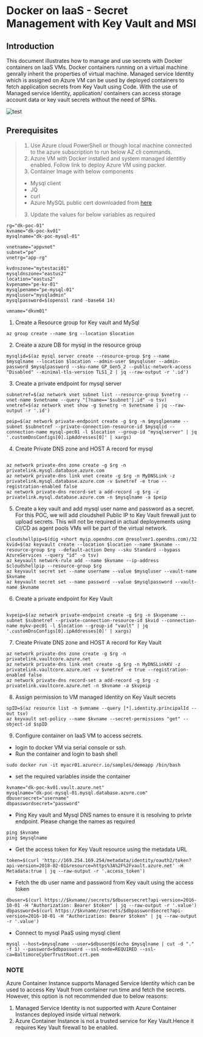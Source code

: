 # Docker on IaaS - Secret Management with Key Vault and MSI





## Introduction

This document illustrates how to manage and use secrets with Docker containers on IaaS VMs. Docker containers running on a virtual machine genrally inherit the properties of virtual machine. Managed service Identity which is assigned on Azure VM can be used by deployed containers to fetch application secrets from Key Vault using Code. With the use of Managed service Identity, application/ containers can access storage account data or key vault secrets without the need of SPNs.


![test](/ACI-secretmgmt/secret-mount/aci_secret.PNG)

## Prerequisites
> 1. Use Azure cloud PowerShell or though local machine connected to the azure subscription to run below AZ cli commands.
> 2. Azure VM with Docker installed and system managed identitiy enabled. Follow link to deploy Azure VM using packer.
> 3. Container Image with below components
> - Mysql client
> - JQ
> - curl
> - Azure MySQL public cert downloaded from [here](https://www.digicert.com/CACerts/BaltimoreCyberTrustRoot.crt.pem)
> 3. Update the values for below variables as required 
```
rg="dk-poc-01"
kvname="dk-poc-kv01"
mysqlname="dk-poc-mysql-01"

vnetname="appvnet"
subnet="pe"
vnetrg="app-rg"

kvdnszone="mytestaci01"
mysqldnszone="eastus2"
location="eastus2"
kvpename="pe-kv-01"
mysqlpename="pe-mysql-01"
mysqluser="mysqladmin"
mysqlpassword=$(openssl rand -base64 14)

vmname="dkvm01"
```

1. Create a Resource group for Key vault and MySql
```
az group create --name $rg --location $location
```

2. Create a azure DB for mysql in the resource group
```
mysqlid=$(az mysql server create --resource-group $rg --name $mysqlname --location $location --admin-user $mysqluser --admin-password $mysqlpassword --sku-name GP_Gen5_2 --public-network-access "Disabled" --minimal-tls-version TLS1_2 | jq --raw-output -r '.id')
```

3. Create a private endpoint for mysql server
```
subnetref=$(az network vnet subnet list --resource-group $vnetrg --vnet-name $vnetname --query "[?name=='$subnet'].id" -o tsv)
vnetref=$(az network vnet show -g $vnetrg -n $vnetname | jq --raw-output -r '.id')

peip=$(az network private-endpoint create -g $rg -n $mysqlpename --subnet $subnetref --private-connection-resource-id $mysqlid --connection-name mysql-pec01 -l $location --group-id "mysqlserver" | jq '.customDnsConfigs[0].ipAddresses[0]' | xargs)
```
4. Create Private DNS zone and HOST A record for mysql
```

az network private-dns zone create -g $rg -n privatelink.mysql.database.azure.com
az network private-dns link vnet create -g $rg -n MyDNSLink -z privatelink.mysql.database.azure.com -v $vnetref -e true --registration-enabled false
az network private-dns record-set a add-record -g $rg -z privatelink.mysql.database.azure.com -n $mysqlname -a $peip

```
5. Create a key vault and add mysql user name and password as a secret. For this POC, we will add cloudshell Public IP to Key Vault firewall just to upload secrets. This will not be required in actual deployements using CI/CD as agent pools VMs will be part of the virtual network.
```
cloudshellpip=$(dig +short myip.opendns.com @resolver1.opendns.com)/32
kvid=$(az keyvault create --location $location --name $kvname --resource-group $rg --default-action Deny --sku Standard --bypass AzureServices --query "id" -o tsv)
az keyvault network-rule add --name $kvname --ip-address $cloudshellpip --resource-group $rg
az keyvault secret set --name username --value $mysqluser --vault-name $kvname
az keyvault secret set --name password --value $mysqlpassword --vault-name $kvname
```

6. Create a private endpoint for Key Vault
```

kvpeip=$(az network private-endpoint create -g $rg -n $kvpename --subnet $subnetref --private-connection-resource-id $kvid --connection-name mykv-pec01 -l $location --group-id "vault" | jq '.customDnsConfigs[0].ipAddresses[0]' | xargs)
```

7. Create Private DNS zone and HOST A record for Key Vault

```
az network private-dns zone create -g $rg -n privatelink.vaultcore.azure.net
az network private-dns link vnet create -g $rg -n MyDNSLinkKV -z privatelink.vaultcore.azure.net -v $vnetref -e true --registration-enabled false
az network private-dns record-set a add-record -g $rg -z privatelink.vaultcore.azure.net -n $kvname -a $kvpeip

```

8. Assign permission to VM managed Identity on Key Vault secrets

```
spID=$(az resource list -n $vmname --query [*].identity.principalId --out tsv)
az keyvault set-policy --name $kvname --secret-permissions "get" --object-id $spID

```

9. Configure container on IaaS VM to access secrets.

- login to docker VM via serial console or ssh.
- Run the container and login to bash shell
```
sudo docker run -it myacr01.azurecr.io/samples/demoapp /bin/bash 
```

- set the required variables inside the container
```
kvname="dk-poc-kv01.vault.azure.net"
mysqlname="dk-poc-mysql-01.mysql.database.azure.com"
dbusersecret="username"
dbpasswordsecret="password"
```
- Ping Key vault and Mysql DNS names to ensure it is resolving to privte endpoint. Please change the names as required

```
ping $kvname
ping $mysqlname
```

- Get the access token for Key Vault resource using the metadata URL
```
token=$(curl 'http://169.254.169.254/metadata/identity/oauth2/token?api-version=2018-02-01&resource=https%3A%2F%2Fvault.azure.net' -H Metadata:true | jq --raw-output -r '.access_token')
```
- Fetch the db user name and password from Key vault using the access token
```
dbuser=$(curl https://$kvname//secrets/$dbusersecret?api-version=2016-10-01 -H "Authorization: Bearer $token" | jq --raw-output -r '.value')
dbpassword=$(curl https://$kvname//secrets/$dbpasswordsecret?api-version=2016-10-01 -H "Authorization: Bearer $token" | jq --raw-output -r '.value')
```
- Connect to mysql PaaS using mysql client
```
mysql --host=$mysqlname --user=$dbuser@$(echo $mysqlname | cut -d "." -f 1) --password=$dbpassword --ssl-mode=REQUIRED --ssl-ca=BaltimoreCyberTrustRoot.crt.pem
```


### NOTE
Azure Container Instance supports Managed Service Identity which can be used to access Key Vault from container run time and fetch the secrets. However, this option is not recommended due to below reasons:

1. Managed Service Identity is not supported with Azure Container Instances deployed inside virtual network.
2. Azure Container Instance is not a trusted service for Key Vault.Hence it requires Key Vault firewall to be enabled.

